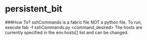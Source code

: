 # persistent_bit

###How To?
sshCommands is a fabric file NOT a python file. To run, execute fab -f sshCommands.py <command_desired>
The hosts are currently specified in the env.hosts[] list and can be changed.

